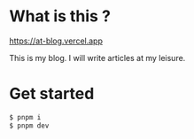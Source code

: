 # What is this ?

https://at-blog.vercel.app

This is my blog.
I will write articles at my leisure.

# Get started

```bash
$ pnpm i
$ pnpm dev
```
